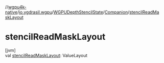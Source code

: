 //[wgpu4k-native](../../../../index.md)/[io.ygdrasil.wgpu](../../index.md)/[WGPUDepthStencilState](../index.md)/[Companion](index.md)/[stencilReadMaskLayout](stencil-read-mask-layout.md)

# stencilReadMaskLayout

[jvm]\
val [stencilReadMaskLayout](stencil-read-mask-layout.md): ValueLayout